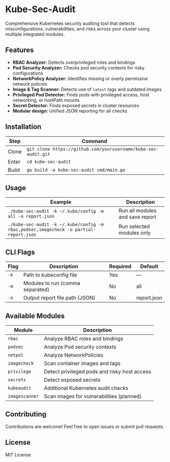 # Kube-Sec-Audit

Comprehensive Kubernetes security auditing tool that detects misconfigurations, vulnerabilities, and risks across your cluster using multiple integrated modules.

## Features

- **RBAC Analyzer:** Detects overprivileged roles and bindings  
- **Pod Security Analyzer:** Checks pod security contexts for risky configurations  
- **NetworkPolicy Analyzer:** Identifies missing or overly permissive network policies  
- **Image & Tag Scanner:** Detects use of `latest` tags and outdated images  
- **Privileged Pod Detector:** Finds pods with privileged access, host networking, or hostPath mounts  
- **Secret Detector:** Finds exposed secrets in cluster resources  
- **Modular design:** Unified JSON reporting for all checks

## Installation

| Step | Command                                      |
|-------|---------------------------------------------|
| Clone | `git clone https://github.com/yourusername/kube-sec-audit.git` |
| Enter | `cd kube-sec-audit`                         |
| Build | `go build -o kube-sec-audit cmd/main.go`    |

## Usage

| Example                                   | Description                  |
|-------------------------------------------|------------------------------|
| `./kube-sec-audit -k ~/.kube/config -m all -o report.json` | Run all modules and save report |
| `./kube-sec-audit -k ~/.kube/config -m rbac,podsec,imagecheck -o partial-report.json` | Run selected modules only     |

## CLI Flags

| Flag | Description                             | Required | Default      |
|-------|-------------------------------------|----------|--------------|
| `-k`  | Path to kubeconfig file              | Yes      | —            |
| `-m`  | Modules to run (comma separated)    | No       | all          |
| `-o`  | Output report file path (JSON)      | No       | report.json  |

## Available Modules

| Module        | Description                                   |
|---------------|-----------------------------------------------|
| `rbac`        | Analyze RBAC roles and bindings               |
| `podsec`      | Analyze Pod security contexts                  |
| `netpol`      | Analyze NetworkPolicies                         |
| `imagecheck`  | Scan container images and tags                  |
| `privilege`   | Detect privileged pods and risky host access   |
| `secrets`     | Detect exposed secrets                           |
| `kubeaudit`   | Additional Kubernetes audit checks              |
| `imagescanner`| Scan images for vulnerabilities (planned)      |

## Contributing

Contributions are welcome! Feel free to open issues or submit pull requests.

## License

MIT License
